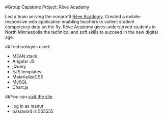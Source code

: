 #Group Capstone Project: Rêve Academy

Led a team serving the nonprofit [Rêve Academy](http://reveacademy.org). Created a mobile-responsive web application enabling teachers to collect student competency data on the fly. Rêve Academy gives underserved students in North Minneapolis the technical and soft skills to succeed in the new digital age.

##Technologies used:

- MEAN stack
- Angular JS
- jQuery
- EJS templates
- MaterializeCSS
- MySQL
- Chart.js

##You can [visit the site](http://107.170.165.106:3000/)

- log in as manut
- password is 555555
